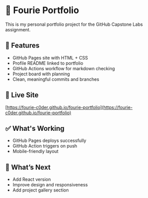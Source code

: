 # 🧾 Fourie Portfolio

This is my personal portfolio project for the GitHub Capstone Labs assignment.

## 🚀 Features

- GitHub Pages site with HTML + CSS
- Profile README linked to portfolio
- GitHub Actions workflow for markdown checking
- Project board with planning
- Clean, meaningful commits and branches

## 🔗 Live Site

[https://fourie-c0der.github.io/fourie-portfolio](https://fourie-c0der.github.io/fourie-portfolio)

## ✅ What's Working

- GitHub Pages deploys successfully
- GitHub Action triggers on push
- Mobile-friendly layout

## 🔧 What’s Next

- Add React version
- Improve design and responsiveness
- Add project gallery section
